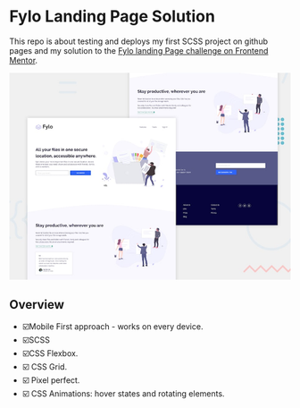 # Fylo Landing Page Solution

This repo is about testing and deploys my first SCSS project on github pages and my solution to the [Fylo landing Page challenge on Frontend Mentor](https://www.frontendmentor.io/challenges/fylo-landing-page-with-two-column-layout-5ca5ef041e82137ec91a50f5).

![Screenshot](desktop-preview.jpg)

## Overview

* :ballot_box_with_check:Mobile First approach - works on every device.
* :ballot_box_with_check:SCSS
* :ballot_box_with_check:CSS Flexbox.
* :ballot_box_with_check: CSS Grid.
* :ballot_box_with_check: Pixel perfect.
* :ballot_box_with_check: CSS Animations: hover states and rotating elements.

